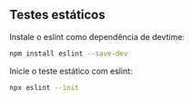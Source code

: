 ## Testes estáticos 

Instale o eslint como dependência de devtime:

```bash 
npm install eslint --save-dev
``` 

Inicie o teste estático com eslint:

```bash
npx eslint --init
```